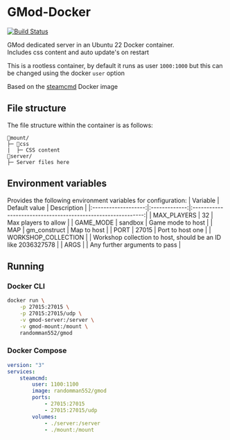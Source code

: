 # GMod-Docker
[![Build Status](https://drone.ggrainger.uk/api/badges/randomman552/GMod-Docker/status.svg)](https://drone.ggrainger.uk/randomman552/GMod-Docker)

GMod dedicated server in an Ubuntu 22 Docker container.\
Includes css content and auto update's on restart

This is a rootless container, by default it runs as user `1000:1000` but this can be changed using the docker `user` option

Based on the [steamcmd](https://github.com/steamcmd/docker) Docker image

## File structure
The file structure within the container is as follows:
```
📁mount/
├─ 📁css
|  ├─ CSS content
📁server/
├─ Server files here
```

## Environment variables
Provides the following environment variables for configuration:
| Variable            | Default value | Description                                                  |
|:-------------------:|:-------------:|:------------------------------------------------------------:|
| MAX_PLAYERS         | 32            | Max players to allow                                         |
| GAME_MODE           | sandbox       | Game mode to host                                            |
| MAP                 | gm_construct  | Map to host                                                  |
| PORT                | 27015         | Port to host one                                             |
| WORKSHOP_COLLECTION |               | Workshop collection to host, should be an ID like 2036327578 |
| ARGS                |               | Any further arguments to pass                                |

## Running
### Docker CLI
```sh
docker run \
    -p 27015:27015 \
    -p 27015:27015/udp \
    -v gmod-server:/server \
    -v gmod-mount:/mount \
    randomman552/gmod
```

### Docker Compose
```yml
version: "3"
services:
    steamcmd:
        user: 1100:1100
        image: randomman552/gmod
        ports:
            - 27015:27015
            - 27015:27015/udp
        volumes:
            - ./server:/server
            - ./mount:/mount
```
